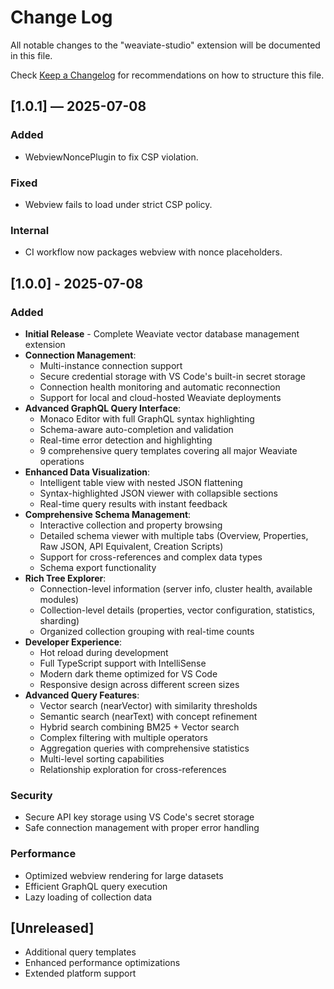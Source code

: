 # Change Log

All notable changes to the "weaviate-studio" extension will be documented in this file.

Check [Keep a Changelog](http://keepachangelog.com/) for recommendations on how to structure this file.

## [1.0.1] — 2025-07-08
### Added
* WebviewNoncePlugin to fix CSP violation.

### Fixed
* Webview fails to load under strict CSP policy.

### Internal
* CI workflow now packages webview with nonce placeholders.

## [1.0.0] - 2025-07-08

### Added
- **Initial Release** - Complete Weaviate vector database management extension
- **Connection Management**: 
  - Multi-instance connection support
  - Secure credential storage with VS Code's built-in secret storage
  - Connection health monitoring and automatic reconnection
  - Support for local and cloud-hosted Weaviate deployments
- **Advanced GraphQL Query Interface**:
  - Monaco Editor with full GraphQL syntax highlighting
  - Schema-aware auto-completion and validation
  - Real-time error detection and highlighting
  - 9 comprehensive query templates covering all major Weaviate operations
- **Enhanced Data Visualization**:
  - Intelligent table view with nested JSON flattening
  - Syntax-highlighted JSON viewer with collapsible sections
  - Real-time query results with instant feedback
- **Comprehensive Schema Management**:
  - Interactive collection and property browsing
  - Detailed schema viewer with multiple tabs (Overview, Properties, Raw JSON, API Equivalent, Creation Scripts)
  - Support for cross-references and complex data types
  - Schema export functionality
- **Rich Tree Explorer**:
  - Connection-level information (server info, cluster health, available modules)
  - Collection-level details (properties, vector configuration, statistics, sharding)
  - Organized collection grouping with real-time counts
- **Developer Experience**:
  - Hot reload during development
  - Full TypeScript support with IntelliSense
  - Modern dark theme optimized for VS Code
  - Responsive design across different screen sizes
- **Advanced Query Features**:
  - Vector search (nearVector) with similarity thresholds
  - Semantic search (nearText) with concept refinement
  - Hybrid search combining BM25 + Vector search
  - Complex filtering with multiple operators
  - Aggregation queries with comprehensive statistics
  - Multi-level sorting capabilities
  - Relationship exploration for cross-references

### Security
- Secure API key storage using VS Code's secret storage
- Safe connection management with proper error handling

### Performance
- Optimized webview rendering for large datasets
- Efficient GraphQL query execution
- Lazy loading of collection data


## [Unreleased]

- Additional query templates
- Enhanced performance optimizations
- Extended platform support